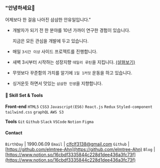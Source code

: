 ### "안녕하세요👋
 어제보다  한 걸음 나아진 삼삼한 안유일입니다."

- 개발자가 되기 전 한 분야를 10년 가까이 연구한 경험이 있습니다.
    
    지금은 모든 관심을 개발에 두고 있습니다.  
    
- 매일 `3시간 이상` 사이드 프로젝트를 진행합니다.
- 새벽 3시부터 시작하는 성장지향 `데일리 루틴`을 지킵니다. [(살펴보기)](https://www.notion.so/d903a27dce7b4620a55a5434bdb2cd89)
- 무엇보다 꾸준함의 가치를 알기에 `1일 1커밋` 운동을 하고 있습니다.
- 싱거운듯 하면서 맛있는 `삼삼한 인생`을 지향합니다.


#### 🔨 **Skill Set & Tools**
**Front-end**
`HTML5` `CSS3` `Javascript(ES6)` 
`React.js` `Redux` `Styled-component` 
`tailwind.css`  `graphQL` `AWS S3`

**Tools** 
`Git` `Github` `Slack` `VSCode` `Notion` `Figma`


#### Contact
`BirthDay` | 1990.06.09
`Email` | clfclf3138@gmail.com
`Github` | [https://github.com/elmtree-Ahn](https://github.com/elmtree-Ahn)
`Blog` | [https://www.notion.so/16cbdf3335844c228d1dee436a3fc73f](https://www.notion.so/16cbdf3335844c228d1dee436a3fc73f)
